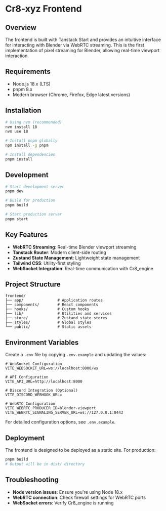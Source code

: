 # Cr8-xyz Frontend

## Overview

The frontend is built with Tanstack Start and provides an intuitive interface for interacting with Blender via WebRTC streaming. This is the first implementation of pixel streaming for Blender, allowing real-time viewport interaction.

## Requirements

- Node.js 18.x (LTS)
- pnpm 8.x
- Modern browser (Chrome, Firefox, Edge latest versions)

## Installation

```bash
# Using nvm (recommended)
nvm install 18
nvm use 18

# Install pnpm globally
npm install -g pnpm

# Install dependencies
pnpm install
```

## Development

```bash
# Start development server
pnpm dev

# Build for production
pnpm build

# Start production server
pnpm start
```

## Key Features

- **WebRTC Streaming**: Real-time Blender viewport streaming
- **Tanstack Router**: Modern client-side routing
- **Zustand State Management**: Lightweight state management
- **Tailwind CSS**: Utility-first styling
- **WebSocket Integration**: Real-time communication with Cr8_engine

## Project Structure

```
frontend/
├── app/               # Application routes
├── components/        # React components
├── hooks/             # Custom hooks
├── lib/               # Utilities and services
├── store/             # Zustand state stores
├── styles/            # Global styles
└── public/            # Static assets
```

## Environment Variables

Create a `.env` file by copying `.env.example` and updating the values:

```
# WebSocket Configuration
VITE_WEBSOCKET_URL=ws://localhost:8000/ws

# API Configuration
VITE_API_URL=http://localhost:8000

# Discord Integration (Optional)
VITE_DISCORD_WEBHOOK_URL=

# WebRTC Configuration
VITE_WEBRTC_PRODUCER_ID=blender-viewport
VITE_WEBRTC_SIGNALING_SERVER_URL=ws://127.0.0.1:8443
```

For detailed configuration options, see `.env.example`.

## Deployment

The frontend is designed to be deployed as a static site. For production:

```bash
pnpm build
# Output will be in dist/ directory
```

## Troubleshooting

- **Node version issues**: Ensure you're using Node 18.x
- **WebRTC connection**: Check firewall settings for WebRTC ports
- **WebSocket errors**: Verify Cr8_engine is running
